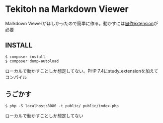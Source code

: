 # Tekitoh na Markdown Viewer

Markdown Viewerがほしかったので簡単に作る。動かすには[自作extension](https://github.com/youkidearitai/study_extension)が必要

## INSTALL

    $ composer install
    $ composer dump-autoload

ローカルで動かすことしか想定してない。PHP 7.4にstudy\_extensionを加えてコンパイル

## うごかす

    $ php -S localhost:8080 -t public/ public/index.php

ローカルで動かすことしか想定してない

